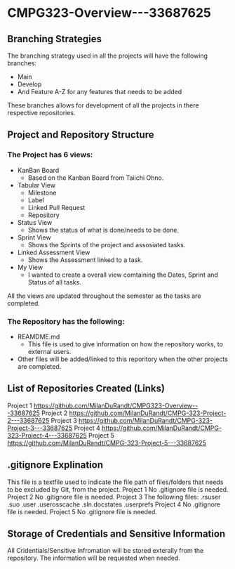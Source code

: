 # CMPG323-Overview---33687625

## Branching Strategies
The branching strategy used in all the projects will have the following branches:
+ Main
+ Develop
+ And Feature A-Z for any features that needs to be added

These branches allows for development of all the projects in there respective repositories.

## Project and Repository Structure
### The Project has 6 views:
  + KanBan Board
    - Based on the Kanban Board from Taiichi Ohno.
  + Tabular View
    - Milestone
    - Label
    - Linked Pull Request
    - Repository
  + Status View
    - Shows the status of what is done/needs to be done.
  + Sprint View
    - Shows the Sprints of the project and assosiated tasks.
  + Linked Assessment View
    - Shows the Assessment linked to a task.
  + My View
    - I wanted to create a overall view comtaining the Dates, Sprint and Status of all tasks.
    
   All the views are updated throughout the semester as the tasks are completed.
  
### The Repository has the following:
  + REAMDME.md
    - This file is used to give information on how the repository works, to external users.
  + Other files will be added/linked to this reporitory when the other projects are completed.

## List of Repositories Created (Links)
Project 1 https://github.com/MilanDuRandt/CMPG323-Overview---33687625
Project 2 https://github.com/MilanDuRandt/CMPG-323-Project-2---33687625
Project 3 https://github.com/MilanDuRandt/CMPG-323-Project-3---33687625
Project 4 https://github.com/MilanDuRandt/CMPG-323-Project-4---33687625
Project 5 https://github.com/MilanDuRandt/CMPG-323-Project-5---33687625

## .gitignore Explination
This file is a textfile used to indicate the file path of files/folders that needs to be excluded by Git, from the project.
Project 1 No .gitignore file is needed.
Project 2 No .gitignore file is needed.
Project 3
  The following files:
  .rsuser
  .suo
  .user
  .userosscache
  .sln.docstates
  .userprefs
Project 4 No .gitignore file is needed.
Project 5 No .gitignore file is needed.

## Storage of Credentials and Sensitive Information
All Cridentials/Sensitive Infromation will be stored exterally from the repository. The information will be requested when needed. 
